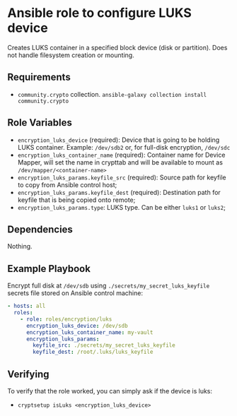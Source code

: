 # Ansible role to configure LUKS device

Creates LUKS container in a specified block device (disk or partition).
Does not handle filesystem creation or mounting.

## Requirements

- `community.crypto` collection. `ansible-galaxy collection install community.crypto`

## Role Variables

- `encryption_luks_device` (required): Device that is going to be holding LUKS container. 
  Example: `/dev/sdb2` or, for full-disk encryption, `/dev/sdc`
- `encryption_luks_container_name` (required): Container name for Device Mapper, 
  will set the name in crypttab and will be available to mount as `/dev/mapper/<container-name>`
- `encryption_luks_params.keyfile_src` (required): Source path for keyfile to copy from Ansible control host;
- `encryption_luks_params.keyfile_dest` (required): Destination path for keyfile that is being copied onto remote;
- `encryption_luks_params.type`: LUKS type. Can be either `luks1` or `luks2`;

## Dependencies

Nothing.

## Example Playbook

Encrypt full disk at `/dev/sdb` using `./secrets/my_secret_luks_keyfile` secrets file stored on Ansible control machine:

```yaml
- hosts: all
  roles:
    - role: roles/encryption/luks
      encryption_luks_device: /dev/sdb
      encryption_luks_container_name: my-vault
      encryption_luks_params:
        keyfile_src: ./secrets/my_secret_luks_keyfile
        keyfile_dest: /root/.luks/luks_keyfile
```

## Verifying

To verify that the role worked, you can simply ask if the device is luks:
- `cryptsetup isLuks <encryption_luks_device>`
